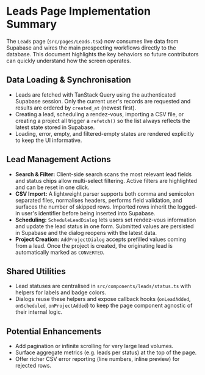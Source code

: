 # Leads Page Implementation Summary

The `Leads` page (`src/pages/Leads.tsx`) now consumes live data from Supabase and wires the main prospecting
workflows directly to the database. This document highlights the key behaviors so future contributors can
quickly understand how the screen operates.

## Data Loading & Synchronisation
- Leads are fetched with TanStack Query using the authenticated Supabase session. Only the current user's
  records are requested and results are ordered by `created_at` (newest first).
- Creating a lead, scheduling a rendez-vous, importing a CSV file, or creating a project all trigger a
  `refetch()` so the list always reflects the latest state stored in Supabase.
- Loading, error, empty, and filtered-empty states are rendered explicitly to keep the UI informative.

## Lead Management Actions
- **Search & Filter:** Client-side search scans the most relevant lead fields and status chips allow
  multi-select filtering. Active filters are highlighted and can be reset in one click.
- **CSV Import:** A lightweight parser supports both comma and semicolon separated files, normalises headers,
  performs field validation, and surfaces the number of skipped rows. Imported rows inherit the logged-in
  user's identifier before being inserted into Supabase.
- **Scheduling:** `ScheduleLeadDialog` lets users set rendez-vous information and update the lead status in
  one form. Submitted values are persisted in Supabase and the dialog reopens with the latest data.
- **Project Creation:** `AddProjectDialog` accepts prefilled values coming from a lead. Once the project is
  created, the originating lead is automatically marked as `CONVERTED`.

## Shared Utilities
- Lead statuses are centralised in `src/components/leads/status.ts` with helpers for labels and badge colors.
- Dialogs reuse these helpers and expose callback hooks (`onLeadAdded`, `onScheduled`, `onProjectAdded`) to
  keep the page component agnostic of their internal logic.

## Potential Enhancements
- Add pagination or infinite scrolling for very large lead volumes.
- Surface aggregate metrics (e.g. leads per status) at the top of the page.
- Offer richer CSV error reporting (line numbers, inline preview) for rejected rows.
